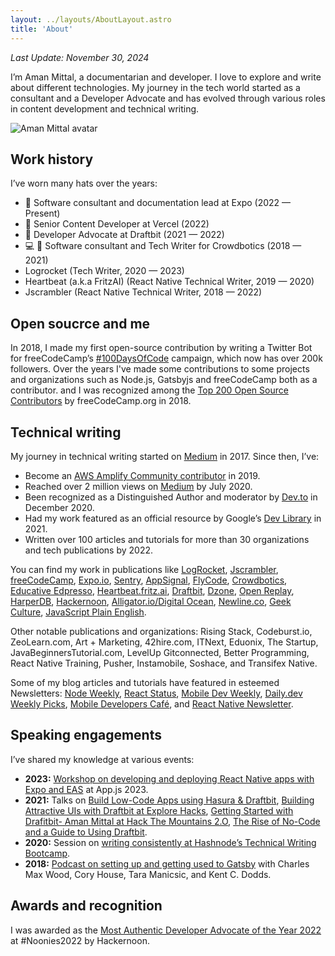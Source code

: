 ```yaml
---
layout: ../layouts/AboutLayout.astro
title: 'About'
---
```


_Last Update: November 30, 2024_

I’m Aman Mittal, a documentarian and developer. I love to explore and write about different technologies. My journey in the tech world started as a consultant and a Developer Advocate and has evolved through various roles in content development and technical writing.

<div>
  <img src="/avatar.jpg" alt="Aman Mittal avatar" class="sm:w-1/3 mx-auto rounded-xl" />
</div>

## Work history

I’ve worn many hats over the years:

- 🚀 Software consultant and documentation lead at Expo (2022 &mdash; Present)
- 📝 Senior Content Developer at Vercel (2022)
- 🥑 Developer Advocate at Draftbit (2021 &mdash; 2022)
- 💻 📝 Software consultant and Tech Writer for Crowdbotics (2018 &mdash; 2021)
- Logrocket (Tech Writer, 2020 &mdash; 2023)
- Heartbeat (a.k.a FritzAI) (React Native Technical Writer, 2019 &mdash; 2020)
- Jscrambler (React Native Technical Writer, 2018 &mdash; 2022)

## Open soucrce and me

In 2018, I made my first open-source contribution by writing a Twitter Bot for freeCodeCamp’s [#100DaysOfCode](https://x.com/_100Daysofcode) campaign, which now has over 200k followers. Over the years I've made some contributions to some projects and organizations such as Node.js, Gatsbyjs and freeCodeCamp both as a contributor. and I was recognized among the [Top 200 Open Source Contributors](https://www.freecodecamp.org/news/announcing-our-freecodecamp-2018-top-contributor-award-winners-861da08a77e1/) by freeCodeCamp.org in 2018.

## Technical writing

My journey in technical writing started on [Medium](https://medium.com/@amanhimself) in 2017. Since then, I’ve:

- Become an [AWS Amplify Community contributor](https://amplify.aws/community/contributors) in 2019.
- Reached over 2 million views on [Medium](https://x.com/amanhimself/status/1285554115464982528) by July 2020.
- Been recognized as a Distinguished Author and moderator by [Dev.to](https://dev.to/amanhimself) in December 2020.
- Had my work featured as an official resource by Google’s [Dev Library](https://devlibrary.withgoogle.com/products/firebase) in 2021.
- Written over 100 articles and tutorials for more than 30 organizations and tech publications by 2022.

You can find my work in publications like [LogRocket](https://blog.logrocket.com/author/amanmittal/), [Jscrambler](https://jscrambler.com/blog/implementing-infinite-scroll-with-react-query-and-flatlist-in-react-native), [freeCodeCamp](https://www.freecodecamp.org/news/author/amanhimself/), [Expo.io](https://blog.expo.dev/building-a-minimalist-weather-app-with-react-native-and-expo-fe7066e02c09), [Sentry](https://blog.sentry.io/authors/aman-mittal), [AppSignal](https://blog.appsignal.com/authors/aman-mittal), [FlyCode](https://blog.flycode.com/how-to-use-flycode-to-update-your-react-apps-on-the-fly), [Crowdbotics](https://blog.crowdbotics.com/author/amanhimself/), [Educative Edpresso](https://www.educative.io/profile/view/4727790119157760), [Heartbeat.fritz.ai](https://heartbeat.fritz.ai/@amanhimself), [Draftbit](https://community.draftbit.com/u/amanhimself/activity/topics), [Dzone](https://dzone.com/users/4503532/amanhimself.html), [Open Replay](https://blog.openreplay.com/authors/aman-mittal), [HarperDB](https://harperdb.io/product/featured-projects/rest-api-with-node-js/?utm_source=amanmittal), [Hackernoon](https://hackernoon.com/u/amanhimself), [Alligator.io/Digital Ocean](https://www.digitalocean.com/community/tutorials/react-geolocation-react-native), [Newline.co](https://www.newline.co/@amandeepmittal/how-to-build-react-native-apps-with-graphql-and-apollo--d74eb12e), [Geek Culture](https://medium.com/geekculture/11-best-no-code-and-low-code-back-ends-for-2021-138066ca81f6), [JavaScript Plain English](https://javascript.plainenglish.io/create-a-custom-hook-for-show-hide-password-visibility-in-react-native-db184a48126e).

Other notable publications and organizations: Rising Stack, Codeburst.io, ZeoLearn.com, Art + Marketing, 42hire.com, ITNext, Eduonix, The Startup, JavaBeginnersTutorial.com, LevelUp Gitconnected, Better Programming, React Native Training, Pusher, Instamobile, Soshace, and Transifex Native.

Some of my blog articles and tutorials have featured in esteemed Newsletters: [Node Weekly](https://nodeweekly.com/issues/190), [React Status](https://react.statuscode.com/issues/148), [Mobile Dev Weekly](https://mobiledevweekly.com/issues/201), [Daily.dev Weekly Picks](https://daily.dev/blog/weekly-picks-73-development-posts), [Mobile Developers Café](https://issues.mobiledeveloperscafe.com/issues/weekly-issue-33-985474), and [React Native Newsletter](https://reactnative.cc/issues/2021/08-17-2021.html).

## Speaking engagements

I’ve shared my knowledge at various events:

- **2023:** [Workshop on developing and deploying React Native apps with Expo and EAS](https://x.com/appjsconf/status/1653746880738742272) at App.js 2023.
- **2021:** Talks on [Build Low-Code Apps using Hasura & Draftbit](https://www.youtube.com/watch?v=WrhQKt5-QY8), [Building Attractive UIs with Draftbit at Explore Hacks](https://www.youtube.com/watch?v=h9kWdOyQrSw), [Getting Started with Drafitbit- Aman Mittal at Hack The Mountains 2.O](https://www.youtube.com/watch?v=bIXQYrBd1DE), [The Rise of No-Code and a Guide to Using Draftbit](https://www.youtube.com/watch?v=sSbAuEcjjJA).
- **2020:** Session on [writing consistently at Hashnode’s Technical Writing Bootcamp](https://www.youtube.com/watch?v=YIRxTUCY0NQ).
- **2018:** [Podcast on setting up and getting used to Gatsby](https://dev.to/reactroundup/rru-006-setting-up-and-getting-used-to-gatsby-with-aman-mittal) with Charles Max Wood, Cory House, Tara Manicsic, and Kent C. Dodds.

## Awards and recognition

I was awarded as the [Most Authentic Developer Advocate of the Year 2022](https://www.noonies.tech/2022/programming/2022-most-authentic-developer-advocate-of-the-year) at #Noonies2022 by Hackernoon.

